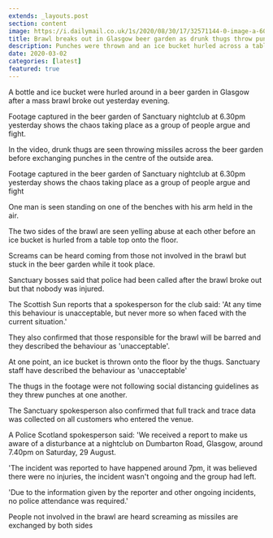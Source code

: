 ```yaml
---
extends: _layouts.post
section: content
image: https://i.dailymail.co.uk/1s/2020/08/30/17/32571144-0-image-a-60_1598804683202.jpg 
title: Brawl breaks out in Glasgow beer garden as drunk thugs throw punches and ice bucket across a table 
description: Punches were thrown and an ice bucket hurled across a table at the Sanctuary nightclub's beer garden yesterday in Glasgow after a mass brawl broke out leaving bystanders screaming. 
date: 2020-03-02 
categories: [latest] 
featured: true 
--- 
```

A bottle and ice bucket were hurled around in a beer garden in Glasgow after a mass brawl broke out yesterday evening.

Footage captured in the beer garden of Sanctuary nightclub at 6.30pm yesterday shows the chaos taking place as a group of people argue and fight.

In the video, drunk thugs are seen throwing missiles across the beer garden before exchanging punches in the centre of the outside area.

Footage captured in the beer garden of Sanctuary nightclub at 6.30pm yesterday shows the chaos taking place as a group of people argue and fight

One man is seen standing on one of the benches with his arm held in the air. 

The two sides of the brawl are seen yelling abuse at each other before an ice bucket is hurled from a table top onto the floor. 

Screams can be heard coming from those not involved in the brawl but stuck in the beer garden while it took place. 

Sanctuary bosses said that police had been called after the brawl broke out but that nobody was injured. 

The Scottish Sun reports that a spokesperson for the club said: 'At any time this behaviour is unacceptable, but never more so when faced with the current situation.'

They also confirmed that those responsible for the brawl will be barred and they described the behaviour as 'unacceptable'. 

At one point, an ice bucket is thrown onto the floor by the thugs. Sanctuary staff have described the behaviour as 'unacceptable'

The thugs in the footage were not following social distancing guidelines as they threw punches at one another. 

The Sanctuary spokesperson also confirmed that full track and trace data was collected on all customers who entered the venue. 

A Police Scotland spokesperson said: 'We received a report to make us aware of a disturbance at a nightclub on Dumbarton Road, Glasgow, around 7.40pm on Saturday, 29 August.

'The incident was reported to have happened around 7pm, it was believed there were no injuries, the incident wasn't ongoing and the group had left.

'Due to the information given by the reporter and other ongoing incidents, no police attendance was required.'

People not involved in the brawl are heard screaming as missiles are exchanged by both sides

